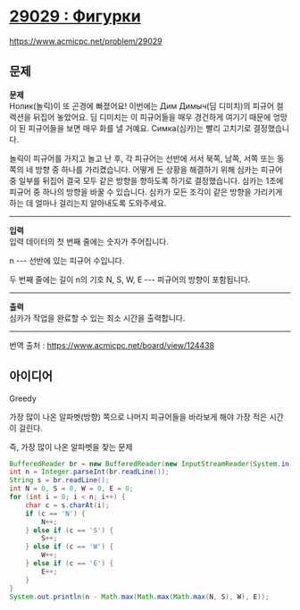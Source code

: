 # [29029 : Фигурки](https://www.acmicpc.net/problem/29029)
https://www.acmicpc.net/problem/29029

## 문제
**문제**  
Нолик(놀릭)이 또 곤경에 빠졌어요! 이번에는 Дим Димыч(딤 디미치)의 피규어 컬렉션을 뒤집어 놓았어요. 딤 디미치는 이 피규어들을 매우 경건하게 여기기 때문에 엉망이 된 피규어들을 보면 매우 화를 낼 거예요. Симка(심카)는 빨리 고치기로 결정했습니다.

놀릭이 피규어를 가지고 놀고 난 후, 각 피규어는 선반에 서서 북쪽, 남쪽, 서쪽 또는 동쪽의 네 방향 중 하나를 가리켰습니다. 어떻게 든 상황을 해결하기 위해 심카는 피규어 중 일부를 뒤집어 결국 모두 같은 방향을 향하도록 하기로 결정했습니다. 심카는 1초에 피규어 중 하나의 방향을 바꿀 수 있습니다. 심카가 모든 조각이 같은 방향을 가리키게 하는 데 얼마나 걸리는지 알아내도록 도와주세요.

<hr/>

**입력**  
입력 데이터의 첫 번째 줄에는 숫자가 주어집니다. 

n --- 선반에 있는 피규어 수입니다. 

두 번째 줄에는 길이 n의 기호 N, S, W, E --- 피규어의 방향이 포함됩니다.

<hr/>

**출력**  
심카가 작업을 완료할 수 있는 최소 시간을 출력합니다.

<hr/>

번역 출처 : https://www.acmicpc.net/board/view/124438


## 아이디어
Greedy

가장 많이 나온 알파벳(방향) 쪽으로 나머지 피규어들을 바라보게 해야 가장 적은 시간이 걸린다.

즉, 가장 많이 나온 알파벳을 찾는 문제
```java
BufferedReader br = new BufferedReader(new InputStreamReader(System.in));
int n = Integer.parseInt(br.readLine());
String s = br.readLine();
int N = 0, S = 0, W = 0, E = 0;
for (int i = 0; i < n; i++) {
    char c = s.charAt(i);
    if (c == 'N') {
        N++;
    } else if (c == 'S') {
        S++;
    } else if (c == 'W') {
        W++;
    } else if (c == 'E') {
        E++;
    }
}
System.out.println(n - Math.max(Math.max(Math.max(N, S), W), E));
```